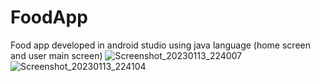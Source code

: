# FoodApp
Food app developed in android studio using java language (home screen and user main screen)
![Screenshot_20230113_224007](https://user-images.githubusercontent.com/97306559/212444927-a6ae8f4b-7775-4acc-b7e6-c1164efe95ba.png)
![Screenshot_20230113_224104](https://user-images.githubusercontent.com/97306559/212444929-2995da3e-615d-4e33-a7c0-1499fad8b7c7.png)
